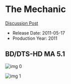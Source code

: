 # The Mechanic

[Discussion Post](https://www.avsforum.com/threads/bass-eq-for-filtered-movies.2995212/post-57372702)

* Release Date: 2011-05-17
* Production Year: 2011

## BD/DTS-HD MA 5.1

![img 0](https://i.imgur.com/eSmoDTA.jpg)

![img 1](https://i.imgur.com/ofKKgBy.jpg)


